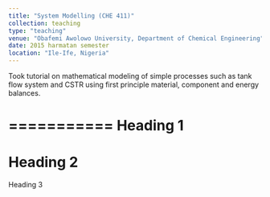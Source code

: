 ```yaml
---
title: "System Modelling (CHE 411)"
collection: teaching
type: "teaching"
venue: "Obafemi Awolowo University, Department of Chemical Engineering"
date: 2015 harmatan semester
location: "Ile-Ife, Nigeria"
---
```


Took tutorial on mathematical modeling of simple processes such as tank flow system and CSTR using first principle material, component and energy balances.

===========
Heading 1
==========
Heading 2
============
Heading 3

